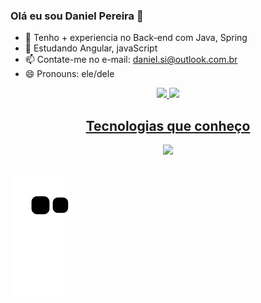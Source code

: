 ### Olá eu sou Daniel Pereira 👋

- 🔭 Tenho + experiencia no Back-end com Java, Spring
- 🌱 Estudando Angular, javaScript
- 📫 Contate-me no e-mail: daniel.si@outlook.com.br
- 😄 Pronouns: ele/dele

<div align="center">
  <a href="https://github.com/Danielfp13">
  <img height="180em" src="https://github-readme-stats.vercel.app/api?username=danielfp13&show_icons=true&theme=codeSTACKr&hide_border=true&include_all_commits=true&count_private=true" />
  <img height="180em" src="https://github-readme-stats.vercel.app/api/top-langs/?username=danielfp13&layout=compact&langs_count=20&theme=codeSTACKr" />
</div>
   
<h2 align="center"> Tecnologias que conheço </h2>
<p align="center">
  <a href="https://skillicons.dev">
    <img src="https://skillicons.dev/icons?i=java,spring,angular,ts,js,css,html,postgres,mysql,git,github,docker" />
  </a>
</p>
  
  ##


  ![Snake animation](https://github.com/Danielfp13/Danielfp13/blob/output/github-contribution-grid-snake.svg)
